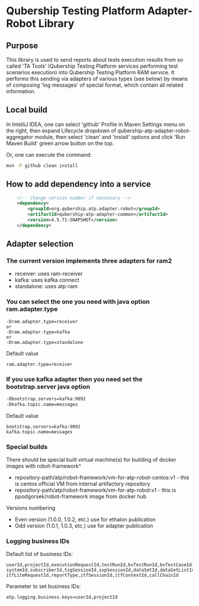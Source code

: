 # Qubership Testing Platform Adapter-Robot Library

## Purpose

This library is used to send reports about tests execution results from so called 'TA Tools' (Qubership Testing Platform services performing test scenarios execution) into Qubership Testing Platform RAM service.
It performs this sending via adapters of various types (see below) by means of composing 'log messages' of special format, which contain all related information.

## Local build

In IntelliJ IDEA, one can select 'github' Profile in Maven Settings menu on the right, then expand Lifecycle dropdown of qubership-atp-adapter-robot-aggregator module, then select 'clean' and 'install' options and click 'Run Maven Build' green arrow button on the top.

Or, one can execute the command:
```bash
mvn -P github clean install
```

## How to add dependency into a service
```xml
    <!-- Change version number if necessary -->
    <dependency>
        <groupId>org.qubership.atp.adapter.robot</groupId>
        <artifactId>qubership-atp-adapter-common</artifactId>
        <version>4.5.71-SNAPSHOT</version>
    </dependency>
```

## Adapter selection
### The current version implements three adapters for ram2
- receiver: uses ram-receiver
- kafka: uses kafka connect
- standalone: uses atp-ram

### You can select the one you need with java option ram.adapter.type
```text
-Dram.adapter.type=receiver
or
-Dram.adapter.type=kafka
or
-Dram.adapter.type=standalone
```
Default value
```properties
ram.adapter.type=receiver
```

### If you use kafka adapter then you need set the bootstrap.server java option
```bash
-Dbootstrap.servers=kafka:9092
-Dkafka.topic.name=messages
```
Default value
```properties
bootstrap.servers=kafka:9092
kafka.topic.name=messages
```
### Special builds
There should be special built virtual machine(s) for building of docker images with robot-framework^
- repository-path/atp/robot-framework/vm-for-atp-robot-centos:v1   - this is centos official VM from internal artifactory repository
- repository-path/atp/robot-framework/vm-for-atp-robot:v1     - this is ppodgorsek/robot-framework image from docker hub

Versions numbering
- Even version (1.0.0, 1.0.2, etc.) use for ethalon publication
- Odd version (1.0.1, 1.0.3, etc.) use for adapter publication

### Logging business IDs
Default list of business IDs:
```text
userId,projectId,executionRequestId,testRunId,bvTestRunId,bvTestCaseId,environmentId,
systemId,subscriberId,tsgSessionId,svpSessionId,dataSetId,dataSetListId,attributeId,
itfLiteRequestId,reportType,itfSessionId,itfContextId,callChainId
```
Parameter to set business IDs:
```properties
atp.logging.business.keys=userId,projectId
```

